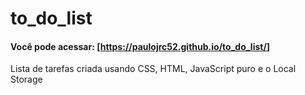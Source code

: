 # to_do_list
#### Você pode acessar:  [<https://paulojrc52.github.io/to_do_list/>]
Lista de tarefas criada usando CSS, HTML, JavaScript puro e o Local Storage
